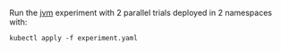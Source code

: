 Run the [jvm](https://github.com/thestormforge/examples/tree/master/jvm) experiment with 
2 parallel trials deployed in 2 namespaces with:
```
kubectl apply -f experiment.yaml
```
